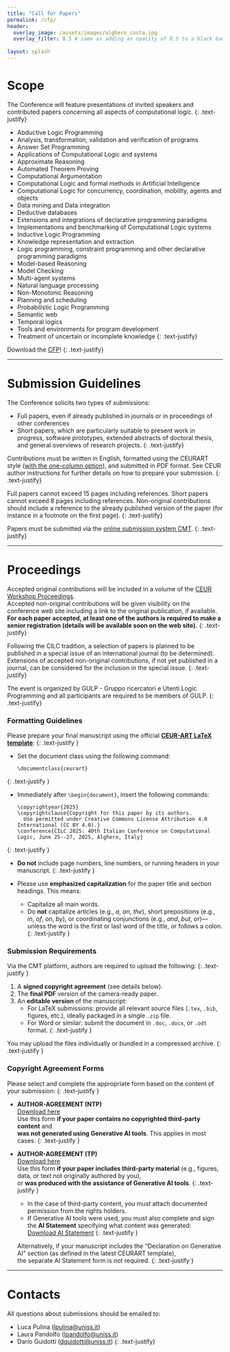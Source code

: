 ```yaml
---
title: "Call for Papers"
permalink: /cfp/
header:
  overlay_image: /assets/images/alghero_costa.jpg
  overlay_filter: 0.5 # same as adding an opacity of 0.5 to a black background
  
layout: splash
---
```


# Scope

The Conference will feature presentations of invited speakers and contributed papers concerning all aspects of computational logic.
{: .text-justify}

- Abductive Logic Programming
- Analysis, transformation, validation and verification of programs
- Answer Set Programming
- Applications of Computational Logic and systems
- Approximate Reasoning
- Automated Theorem Proving
- Computational Argumentation
- Computational Logic and formal methods in Artificial Intelligence
- Computational Logic for concurrency, coordination, mobility, agents and objects
- Data mining and Data integration
- Deductive databases
- Extensions and integrations of declarative programming paradigms
- Implementations and benchmarking of Computational Logic systems
- Inductive Logic Programming
- Knowledge representation and extraction
- Logic programming, constraint programming and other declarative programming paradigms
- Model-based Reasoning
- Model Checking
- Multi-agent systems
- Natural language processing
- Non-Monotonic Reasoning
- Planning and scheduling
- Probabilistic Logic Programming
- Semantic web
- Temporal logics
- Tools and environments for program development
- Treatment of uncertain or incomplete knowledge
{: .text-justify}

Download the [CFP](/assets/cfp.pdf)!
{: .text-justify}

---

# Submission Guidelines

The Conference solicits two types of submissions:
- Full papers, even if already published in journals or in proceedings of other conferences
- Short papers, which are particularly suitable to present work in progress, software prototypes, extended abstracts of doctoral thesis, and general overviews of research projects.
{: .text-justify}

Contributions must be written in English, formatted using the CEURART style ([with the one-column option](https://ceur-ws.org/HOWTOSUBMIT.html#CEURART)), and submitted in PDF format.
See CEUR author instructions for further details on how to prepare your submission.
{: .text-justify}

Full papers cannot exceed 15 pages including references. Short papers cannot exceed 8 pages including references. 
Non-original contributions should include a reference to the already published version of the paper (for instance in a footnote on the first page).
{: .text-justify}

Papers must be submitted via the [online submission system CMT](https://cmt3.research.microsoft.com/CILC2025).
{: .text-justify}

---

# Proceedings

Accepted original contributions will be included in a volume of the [CEUR Workshop Proceedings](https://ceur-ws.org/).<br>
Accepted non-original contributions will be given visibility on the conference web site including a link to the original publication, if available.
**For each paper accepted, at least one of the authors is required to make a senior registration (details will be available soon on the web site).**
{: .text-justify}

Following the CILC tradition, a selection of papers is planned to be published in a special issue of an international journal (to be determined). 
Extensions of accepted non-original contributions, if not yet published in a journal, can be considered for the inclusion in the special issue.
{: .text-justify}

The event is organized by GULP - Gruppo ricercatori e Utenti Logic Programming and all participants are required to be members of GULP.
{: .text-justify}

### Formatting Guidelines

Please prepare your final manuscript using the official **[CEUR-ART LaTeX template](http://ceur-ws.org/Vol-XXX/CEURART.zip)**:
{: .text-justify }

- Set the document class using the following command:
  ```
  \documentclass{ceurart}
  ```
{: .text-justify }

- Immediately after `\begin{document}`, insert the following commands:
  ```
  \copyrightyear{2025}
  \copyrightclause{Copyright for this paper by its authors.
    Use permitted under Creative Commons License Attribution 4.0 International (CC BY 4.0).}
  \conference{CILC 2025: 40th Italian Conference on Computational Logic, June 25--27, 2025, Alghero, Italy}
  ```
{: .text-justify }

- **Do not** include page numbers, line numbers, or running headers in your manuscript.
{: .text-justify }

- Please use **emphasized capitalization** for the paper title and section headings. This means:
  - Capitalize all main words.
  - Do **not** capitalize articles (e.g., *a*, *an*, *the*), short prepositions (e.g., *in*, *of*, *on*, *by*), or coordinating conjunctions (e.g., *and*, *but*, *or*)—unless the word is the first or last word of the title, or follows a colon.
{: .text-justify }

### Submission Requirements

Via the CMT platform, authors are required to upload the following:
{: .text-justify }

1. A **signed copyright agreement** (see details below).  
2. The **final PDF** version of the camera-ready paper.  
3. An **editable version** of the manuscript:  
   - For LaTeX submissions: provide all relevant source files (`.tex`, `.bib`, figures, etc.), ideally packaged in a single `.zip` file.  
   - For Word or similar: submit the document in `.doc`, `.docx`, or `.odt` format.
{: .text-justify }

You may upload the files individually or bundled in a compressed archive.
{: .text-justify }

### Copyright Agreement Forms

Please select and complete the appropriate form based on the content of your submission:
{: .text-justify }

- **AUTHOR-AGREEMENT (NTP)**  
  [Download here](https://cilc2025.github.io/assets/ceur-author-agreement-ccby-ntp-precompiled.pdf)  
  Use this form **if your paper contains no copyrighted third-party content** and  
  **was not generated using Generative AI tools**. This applies in most cases.
{: .text-justify }

- **AUTHOR-AGREEMENT (TP)**  
  [Download here](https://cilc2025.github.io/assets/ceur-author-agreement-ccby-tp-precompiled.pdf)  
  Use this form **if your paper includes third-party material** (e.g., figures, data, or text not originally authored by you),  
  or **was produced with the assistance of Generative AI tools**.
{: .text-justify }

  - In the case of third-party content, you must attach documented permission from the rights holders.  
  - If Generative AI tools were used, you must also complete and sign the **AI Statement** specifying what content was generated:  
    [Download AI Statement](https://ceur-ws.org/ceur-author-statement-AI-material.pdf?ver=2024-06-04)
{: .text-justify }

  Alternatively, if your manuscript includes the “Declaration on Generative AI” section (as defined in the latest CEURART template),  
  the separate AI Statement form is not required.
{: .text-justify }


---

# Contacts

All questions about submissions should be emailed to: 
- Luca Pulina (lpulina@uniss.it)
- Laura Pandolfo (lpandolfo@uniss.it)
- Dario Guidotti (dguidotti@uniss.it)
{: .text-justify}
